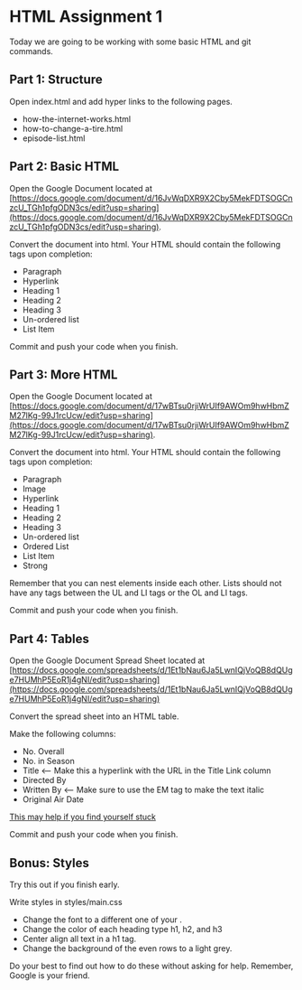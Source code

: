 # HTML Assignment 1
Today we are going to be working with some basic HTML and git commands.

## Part 1: Structure
Open index.html and add hyper links to the following pages.

- how-the-internet-works.html
- how-to-change-a-tire.html
- episode-list.html

## Part 2: Basic HTML
Open the Google Document located at [https://docs.google.com/document/d/16JvWqDXR9X2Cby5MekFDTSOGCnzcU_TGh1pfgODN3cs/edit?usp=sharing](https://docs.google.com/document/d/16JvWqDXR9X2Cby5MekFDTSOGCnzcU_TGh1pfgODN3cs/edit?usp=sharing).

Convert the document into html.  Your HTML should contain the following tags upon completion:

- Paragraph
- Hyperlink
- Heading 1
- Heading 2
- Heading 3
- Un-ordered list
- List Item

Commit and push your code when you finish.

## Part 3: More HTML
Open the Google Document located at [https://docs.google.com/document/d/17wBTsu0rjiWrUIf9AWOm9hwHbmZM27lKg-99J1rcUcw/edit?usp=sharing](https://docs.google.com/document/d/17wBTsu0rjiWrUIf9AWOm9hwHbmZM27lKg-99J1rcUcw/edit?usp=sharing).

Convert the document into html.  Your HTML should contain the following tags upon completion: 

- Paragraph
- Image
- Hyperlink
- Heading 1
- Heading 2
- Heading 3
- Un-ordered list
- Ordered List
- List Item
- Strong

Remember that you can nest elements inside each other.  Lists should not have any tags between the UL and LI tags or the OL and LI tags.

Commit and push your code when you finish.

## Part 4: Tables
Open the Google Document Spread Sheet  located at [https://docs.google.com/spreadsheets/d/1Et1bNau6Ja5LwnIQjVoQB8dQUge7HUMhP5EoR1j4gNI/edit?usp=sharing](https://docs.google.com/spreadsheets/d/1Et1bNau6Ja5LwnIQjVoQB8dQUge7HUMhP5EoR1j4gNI/edit?usp=sharing)

Convert the spread sheet into an HTML table.

Make the following columns:
- No. Overall
- No. in Season
- Title <-- Make this a hyperlink with the URL in the Title Link column
- Directed By
- Written By <-- Make sure to use the EM tag to make the text italic
- Original Air Date

[This may help if you find yourself stuck](http://www.w3schools.com/html/html_tables.asp) 

Commit and push your code when you finish.

## Bonus:  Styles
Try this out if you finish early.

Write styles in styles/main.css

- Change the font to a different one of your .
- Change the color of each heading type h1, h2, and h3
- Center align all text in a h1 tag.
- Change the background of the even rows to a light grey.

Do your best to find out how to do these without asking for help.  Remember, Google is your friend.








